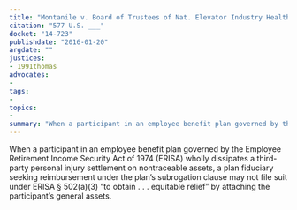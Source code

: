 ```yaml
---
title: "Montanile v. Board of Trustees of Nat. Elevator Industry Health Benefit Plan"
citation: "577 U.S. ___"
docket: "14-723"
publishdate: "2016-01-20"
argdate: ""
justices:
- 1991thomas
advocates:
- 
tags:
- 
topics:
- 
summary: "When a participant in an employee benefit plan governed by the Employee Retirement Income Security Act of 1974 (ERISA) wholly dissipates a third-party personal injury settlement on nontraceable assets, a plan fiduciary seeking reimbursement under the plan’s subrogation clause may not file suit under ERISA § 502(a)(3) “to obtain . . . equitable relief” by attaching the participant’s general assets."
---
```

When a participant in an employee benefit plan governed by the Employee Retirement Income Security Act of 1974 (ERISA) wholly dissipates a third-party personal injury settlement on nontraceable assets, a plan fiduciary seeking reimbursement under the plan’s subrogation clause may not file suit under ERISA § 502(a)(3) “to obtain . . . equitable relief” by attaching the participant’s general assets.

